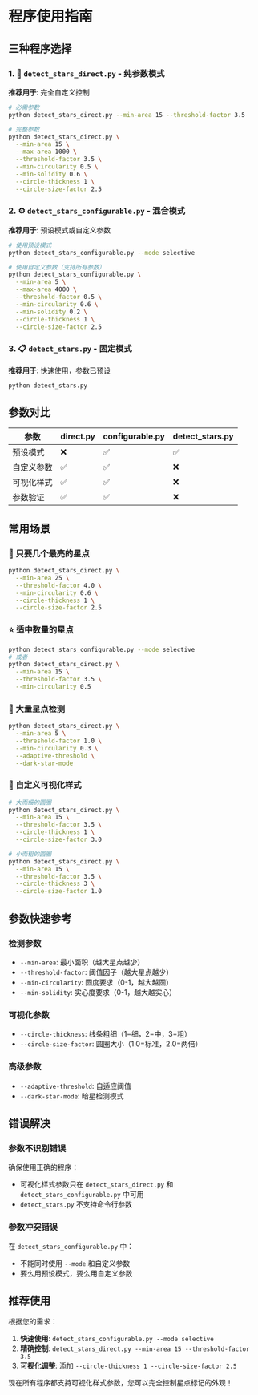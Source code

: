 # 程序使用指南

## 三种程序选择

### 1. 🎯 `detect_stars_direct.py` - 纯参数模式
**推荐用于**: 完全自定义控制

```bash
# 必需参数
python detect_stars_direct.py --min-area 15 --threshold-factor 3.5

# 完整参数
python detect_stars_direct.py \
  --min-area 15 \
  --max-area 1000 \
  --threshold-factor 3.5 \
  --min-circularity 0.5 \
  --min-solidity 0.6 \
  --circle-thickness 1 \
  --circle-size-factor 2.5
```

### 2. ⚙️ `detect_stars_configurable.py` - 混合模式
**推荐用于**: 预设模式或自定义参数

```bash
# 使用预设模式
python detect_stars_configurable.py --mode selective

# 使用自定义参数（支持所有参数）
python detect_stars_configurable.py \
  --min-area 5 \
  --max-area 4000 \
  --threshold-factor 0.5 \
  --min-circularity 0.6 \
  --min-solidity 0.2 \
  --circle-thickness 1 \
  --circle-size-factor 2.5
```

### 3. 📋 `detect_stars.py` - 固定模式
**推荐用于**: 快速使用，参数已预设

```bash
python detect_stars.py
```

## 参数对比

| 参数 | direct.py | configurable.py | detect_stars.py |
|------|-----------|-----------------|-----------------|
| 预设模式 | ❌ | ✅ | ✅ |
| 自定义参数 | ✅ | ✅ | ❌ |
| 可视化样式 | ✅ | ✅ | ❌ |
| 参数验证 | ✅ | ✅ | ❌ |

## 常用场景

### 🎯 只要几个最亮的星点
```bash
python detect_stars_direct.py \
  --min-area 25 \
  --threshold-factor 4.0 \
  --min-circularity 0.6 \
  --circle-thickness 1 \
  --circle-size-factor 2.5
```

### ⭐ 适中数量的星点
```bash
python detect_stars_configurable.py --mode selective
# 或者
python detect_stars_direct.py \
  --min-area 15 \
  --threshold-factor 3.5 \
  --min-circularity 0.5
```

### 🌌 大量星点检测
```bash
python detect_stars_direct.py \
  --min-area 5 \
  --threshold-factor 1.0 \
  --min-circularity 0.3 \
  --adaptive-threshold \
  --dark-star-mode
```

### 🎨 自定义可视化样式
```bash
# 大而细的圆圈
python detect_stars_direct.py \
  --min-area 15 \
  --threshold-factor 3.5 \
  --circle-thickness 1 \
  --circle-size-factor 3.0

# 小而粗的圆圈
python detect_stars_direct.py \
  --min-area 15 \
  --threshold-factor 3.5 \
  --circle-thickness 3 \
  --circle-size-factor 1.0
```

## 参数快速参考

### 检测参数
- `--min-area`: 最小面积（越大星点越少）
- `--threshold-factor`: 阈值因子（越大星点越少）
- `--min-circularity`: 圆度要求（0-1，越大越圆）
- `--min-solidity`: 实心度要求（0-1，越大越实心）

### 可视化参数
- `--circle-thickness`: 线条粗细（1=细，2=中，3=粗）
- `--circle-size-factor`: 圆圈大小（1.0=标准，2.0=两倍）

### 高级参数
- `--adaptive-threshold`: 自适应阈值
- `--dark-star-mode`: 暗星检测模式

## 错误解决

### 参数不识别错误
确保使用正确的程序：
- 可视化样式参数只在 `detect_stars_direct.py` 和 `detect_stars_configurable.py` 中可用
- `detect_stars.py` 不支持命令行参数

### 参数冲突错误
在 `detect_stars_configurable.py` 中：
- 不能同时使用 `--mode` 和自定义参数
- 要么用预设模式，要么用自定义参数

## 推荐使用

根据您的需求：

1. **快速使用**: `detect_stars_configurable.py --mode selective`
2. **精确控制**: `detect_stars_direct.py --min-area 15 --threshold-factor 3.5`
3. **可视化调整**: 添加 `--circle-thickness 1 --circle-size-factor 2.5`

现在所有程序都支持可视化样式参数，您可以完全控制星点标记的外观！
